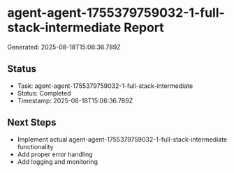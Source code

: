 # agent-agent-1755379759032-1-full-stack-intermediate Report

Generated: 2025-08-18T15:06:36.789Z

## Status
- Task: agent-agent-1755379759032-1-full-stack-intermediate
- Status: Completed
- Timestamp: 2025-08-18T15:06:36.789Z

## Next Steps
- Implement actual agent-agent-1755379759032-1-full-stack-intermediate functionality
- Add proper error handling
- Add logging and monitoring
